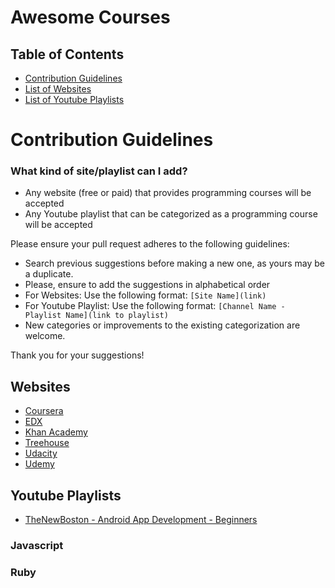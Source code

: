 # Awesome Courses

## Table of Contents

- [Contribution Guidelines](#contribution-guidelines)
- [List of Websites](#websites)
- [List of Youtube Playlists](#youtube-playlists)
# Contribution Guidelines

### What kind of site/playlist can I add?

- Any website (free or paid) that provides programming courses will be accepted
- Any Youtube playlist that can be categorized as a programming course will be accepted

Please ensure your pull request adheres to the following guidelines:

- Search previous suggestions before making a new one, as yours may be a duplicate.
- Please, ensure to add the suggestions in alphabetical order
- For Websites: Use the following format: `[Site Name](link)`
- For Youtube Playlist: Use the following format: `[Channel Name - Playlist Name](link to playlist)`
- New categories or improvements to the existing categorization are welcome.




Thank you for your suggestions!

## Websites

* [Coursera](https://www.coursera.org/)
* [EDX](https://www.edx.org/)
* [Khan Academy](https://www.khanacademy.org/)
* [Treehouse](https://teamtreehouse.com/)
* [Udacity](https://www.udacity.com/)
* [Udemy](https://www.udemy.com)



## Youtube Playlists

* [TheNewBoston - Android App Development - Beginners](https://thenewboston.com/videos.php?cat=278)

### Javascript
### Ruby
